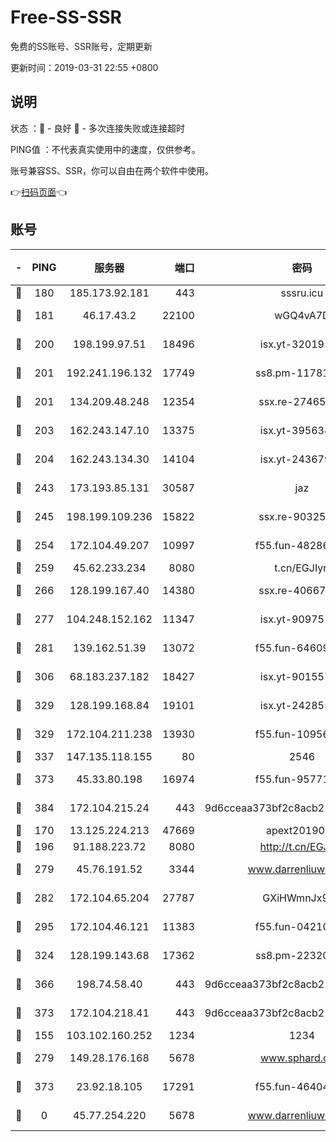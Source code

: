 # Free-SS-SSR

免费的SS账号、SSR账号，定期更新

更新时间：2019-03-31 22:55 +0800

## 说明

状态     ：🙂 - 良好 🙁 - 多次连接失败或连接超时

PING值   ：不代表真实使用中的速度，仅供参考。

账号兼容SS、SSR，你可以自由在两个软件中使用。

👉[扫码页面](https://liesauer.github.io/Free-SS-SSR/)👈

## 账号

|-|PING|服务器|端口|密码|加密方式|区域|
|:----:|:----:|:-----:|-----:|:----:|:----:|:----:|
|🙂|180|185.173.92.181|443|sssru.icu|rc4-md5|RU|
|🙂|181|46.17.43.2|22100|wGQ4vA7D|aes-256-gcm|RU|
|🙂|200|198.199.97.51|18496|isx.yt-32019519|aes-256-cfb|US|
|🙂|201|192.241.196.132|17749|ss8.pm-11781750|aes-256-cfb|US|
|🙂|201|134.209.48.248|12354|ssx.re-27465668|aes-256-cfb|US|
|🙂|203|162.243.147.10|13375|isx.yt-39563486|aes-256-cfb|US|
|🙂|204|162.243.134.30|14104|isx.yt-24367948|aes-256-cfb|US|
|🙂|243|173.193.85.131|30587|jaz|aes-256-cfb|US|
|🙂|245|198.199.109.236|15822|ssx.re-90325864|aes-256-cfb|US|
|🙂|254|172.104.49.207|10997|f55.fun-48286538|aes-256-cfb|SG|
|🙂|259|45.62.233.234|8080|t.cn/EGJIyrl|rc4-md5|CA|
|🙂|266|128.199.167.40|14380|ssx.re-40667368|aes-256-cfb|SG|
|🙂|277|104.248.152.162|11347|isx.yt-90975139|aes-256-cfb|SG|
|🙂|281|139.162.51.39|13072|f55.fun-64609790|aes-256-cfb|SG|
|🙂|306|68.183.237.182|18427|isx.yt-90155746|aes-256-cfb|SG|
|🙂|329|128.199.168.84|19101|isx.yt-24285595|aes-256-cfb|SG|
|🙂|329|172.104.211.238|13930|f55.fun-10956587|aes-256-cfb|US|
|🙂|337|147.135.118.155|80|2546|chacha20|US|
|🙂|373|45.33.80.198|16974|f55.fun-95771159|aes-256-cfb|US|
|🙂|384|172.104.215.24|443|9d6cceaa373bf2c8acb22e60b6a58be6|aes-256-cfb|US|
|🙂|170|13.125.224.213|47669|apext2019001|chacha20|KR|
|🙂|196|91.188.223.72|8080|http://t.cn/EGJIyrl|rc4-md5|RU|
|🙂|279|45.76.191.52|3344|www.darrenliuwei.com|aes-256-cfb|JP|
|🙂|282|172.104.65.204|27787|GXiHWmnJx94S|aes-256-cfb|JP|
|🙂|295|172.104.46.121|11383|f55.fun-04210255|aes-256-cfb|SG|
|🙂|324|128.199.143.68|17362|ss8.pm-22320506|aes-256-cfb|SG|
|🙂|366|198.74.58.40|443|9d6cceaa373bf2c8acb22e60b6a58be6|aes-256-cfb|US|
|🙂|373|172.104.218.41|443|9d6cceaa373bf2c8acb22e60b6a58be6|aes-256-cfb|US|
|🙁|155|103.102.160.252|1234|1234|rc4-md5|JP|
|🙁|279|149.28.176.168|5678|www.sphard.com|aes-256-cfb|AU|
|🙁|373|23.92.18.105|17291|f55.fun-46404698|aes-256-cfb|US|
|🙁|0|45.77.254.220|5678|www.darrenliuwei.com|aes-256-cfb|SG|
